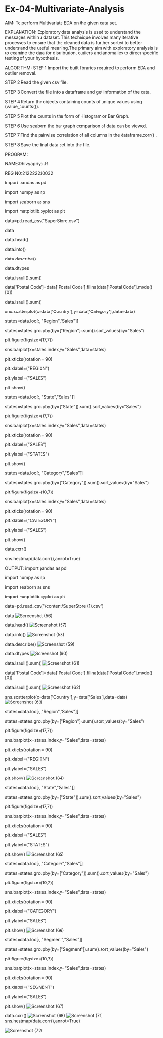 # Ex-04-Multivariate-Analysis
AIM:
To perform Multivariate EDA on the given data set.

EXPLANATION:
Exploratory data analysis is used to understand the messages within a dataset. This technique involves many iterative processes to ensure that the cleaned data is further sorted to better understand the useful meaning.The primary aim with exploratory analysis is to examine the data for distribution, outliers and anomalies to direct specific testing of your hypothesis.

ALGORITHM:
STEP 1
Import the built libraries required to perform EDA and outlier removal.

STEP 2
Read the given csv file.

STEP 3
Convert the file into a dataframe and get information of the data.

STEP 4
Return the objects containing counts of unique values using (value_counts()).

STEP 5
Plot the counts in the form of Histogram or Bar Graph.

STEP 6
Use seaborn the bar graph comparison of data can be viewed.

STEP 7
Find the pairwise correlation of all columns in the dataframe.corr() .

STEP 8
Save the final data set into the file.

PROGRAM:

NAME:Dhivyapriya .R

REG NO:212222230032

import pandas as pd

import numpy as np

import seaborn as sns

import matplotlib.pyplot as plt

data=pd.read_csv("SuperStore.csv")

data

data.head()

data.info()

data.describe()

data.dtypes

data.isnull().sum()

data['Postal Code']=data['Postal Code'].fillna(data['Postal Code'].mode()[0])

data.isnull().sum()

sns.scatterplot(x=data['Country'],y=data['Category'],data=data)

states=data.loc[:,["Region","Sales"]] 

states=states.groupby(by=["Region"]).sum().sort_values(by="Sales") 

plt.figure(figsize=(17,7)) 

sns.barplot(x=states.index,y="Sales",data=states) 

plt.xticks(rotation = 90) 

plt.xlabel=("REGION")

plt.ylabel=("SALES") 

plt.show()

states=data.loc[:,["State","Sales"]] 

states=states.groupby(by=["State"]).sum().sort_values(by="Sales") 

plt.figure(figsize=(17,7)) 

sns.barplot(x=states.index,y="Sales",data=states) 

plt.xticks(rotation = 90) 

plt.xlabel=("SALES") 

plt.ylabel=("STATES") 

plt.show()

states=data.loc[:,["Category","Sales"]] 

states=states.groupby(by=["Category"]).sum().sort_values(by="Sales") 

plt.figure(figsize=(10,7)) 

sns.barplot(x=states.index,y="Sales",data=states) 

plt.xticks(rotation = 90) 

plt.xlabel=("CATEGORY") 

plt.ylabel=("SALES") 

plt.show()

data.corr()

sns.heatmap(data.corr(),annot=True)

OUTPUT:
import pandas as pd

import numpy as np

import seaborn as sns

import matplotlib.pyplot as plt

data=pd.read_csv("/content/SuperStore (1).csv")

data
![Screenshot (56)](https://user-images.githubusercontent.com/119477552/235592379-2ba6b816-0f96-4d2c-8fbf-cfd830ea29cc.png)

data.head()
![Screenshot (57)](https://user-images.githubusercontent.com/119477552/235592423-f71e3ffc-1141-452f-97c4-5e38edac390c.png)

data.info()
![Screenshot (58)](https://user-images.githubusercontent.com/119477552/235592467-53477298-0639-444a-997b-6a74cdf3974e.png)

data.describe()
![Screenshot (59)](https://user-images.githubusercontent.com/119477552/235592539-74200b8e-72bb-4ddd-8518-32a5ac0e7a98.png)

data.dtypes
![Screenshot (60)](https://user-images.githubusercontent.com/119477552/235592625-faf98632-c9f6-4dd8-a10c-824084770969.png)

data.isnull().sum()
![Screenshot (61)](https://user-images.githubusercontent.com/119477552/235592705-6fa444fb-2626-44f9-a700-b867e5f5b027.png)

data['Postal Code']=data['Postal Code'].fillna(data['Postal Code'].mode()[0])

data.isnull().sum()
![Screenshot (62)](https://user-images.githubusercontent.com/119477552/235592739-9bdcfc07-b8d0-4577-86e6-1b31b3880ca2.png)

sns.scatterplot(x=data['Country'],y=data['Sales'],data=data)
![Screenshot (63)](https://user-images.githubusercontent.com/119477552/235592768-5b6728dd-e43d-40da-bb44-f9537316887e.png)

states=data.loc[:,["Region","Sales"]]

states=states.groupby(by=["Region"]).sum().sort_values(by="Sales")

plt.figure(figsize=(17,7))

sns.barplot(x=states.index,y="Sales",data=states)

plt.xticks(rotation = 90)

plt.xlabel=("REGION")

plt.ylabel=("SALES")

plt.show()
![Screenshot (64)](https://user-images.githubusercontent.com/119477552/235592803-8c45e31c-a0a0-4d91-b8d8-1b095d0a3f00.png)

states=data.loc[:,["State","Sales"]]

states=states.groupby(by=["State"]).sum().sort_values(by="Sales")

plt.figure(figsize=(17,7))

sns.barplot(x=states.index,y="Sales",data=states)

plt.xticks(rotation = 90)

plt.xlabel=("SALES")

plt.ylabel=("STATES")

plt.show()
![Screenshot (65)](https://user-images.githubusercontent.com/119477552/235592839-0d0573d8-9636-4b4e-9868-7c0cd7d274d4.png)

states=data.loc[:,["Category","Sales"]]

states=states.groupby(by=["Category"]).sum().sort_values(by="Sales")

plt.figure(figsize=(10,7))

sns.barplot(x=states.index,y="Sales",data=states)

plt.xticks(rotation = 90)

plt.xlabel=("CATEGORY")

plt.ylabel=("SALES")

plt.show()
![Screenshot (66)](https://user-images.githubusercontent.com/119477552/235592869-c006f158-e3d2-4117-8d56-ed4829e45c54.png)

states=data.loc[:,["Segment","Sales"]]

states=states.groupby(by=["Segment"]).sum().sort_values(by="Sales")

plt.figure(figsize=(10,7))

sns.barplot(x=states.index,y="Sales",data=states)

plt.xticks(rotation = 90)

plt.xlabel=("SEGMENT")

plt.ylabel=("SALES")

plt.show()
![Screenshot (67)](https://user-images.githubusercontent.com/119477552/235592902-f81f77b4-c4d8-4706-9837-246ef581e84a.png)

data.corr()
![Screenshot (68)](https://user-images.githubusercontent.com/119477552/235592974-973203ed-4949-4dba-96d4-264ec64446fb.png)
![Screenshot (71)](https://user-images.githubusercontent.com/119477552/235593054-099f13a0-d21a-4bb7-a4d3-9fb83a5d5271.png)
sns.heatmap(data.corr(),annot=True)

![Screenshot (72)](https://user-images.githubusercontent.com/119477552/235593079-140e7823-47af-455a-9f3d-c130952c6982.png)


